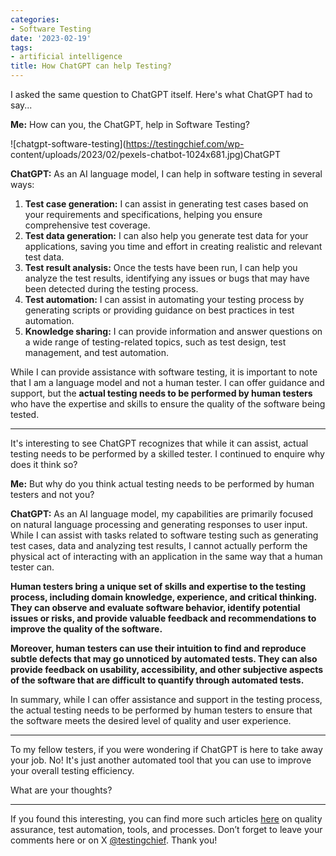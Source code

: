 ```yaml
---
categories:
- Software Testing
date: '2023-02-19'
tags:
- artificial intelligence
title: How ChatGPT can help Testing?
---
```


I asked the same question to ChatGPT itself. Here's what ChatGPT had to say...

**Me:** How can you, the ChatGPT, help in Software Testing?

![chatgpt-software-testing](https://testingchief.com/wp-
content/uploads/2023/02/pexels-chatbot-1024x681.jpg)ChatGPT

**ChatGPT:** As an AI language model, I can help in software testing in
several ways:

  1. **Test case generation:** I can assist in generating test cases based on your requirements and specifications, helping you ensure comprehensive test coverage.
  2. **Test data generation:** I can also help you generate test data for your applications, saving you time and effort in creating realistic and relevant test data.
  3. **Test result analysis:** Once the tests have been run, I can help you analyze the test results, identifying any issues or bugs that may have been detected during the testing process.
  4. **Test automation:** I can assist in automating your testing process by generating scripts or providing guidance on best practices in test automation.
  5. **Knowledge sharing:** I can provide information and answer questions on a wide range of testing-related topics, such as test design, test management, and test automation.

While I can provide assistance with software testing, it is important to note
that I am a language model and not a human tester. I can offer guidance and
support, but the **actual testing needs to be performed by human testers** who
have the expertise and skills to ensure the quality of the software being
tested.

* * *

It's interesting to see ChatGPT recognizes that while it can assist, actual
testing needs to be performed by a skilled tester. I continued to enquire why
does it think so?

**Me:** But why do you think actual testing needs to be performed by human
testers and not you?

**ChatGPT:** As an AI language model, my capabilities are primarily focused on
natural language processing and generating responses to user input. While I
can assist with tasks related to software testing such as generating test
cases, data and analyzing test results, I cannot actually perform the physical
act of interacting with an application in the same way that a human tester
can.

**Human testers bring a unique set of skills and expertise to the testing
process, including domain knowledge, experience, and critical thinking. They
can observe and evaluate software behavior, identify potential issues or
risks, and provide valuable feedback and recommendations to improve the
quality of the software.**

**Moreover, human testers can use their intuition to find and reproduce subtle
defects that may go unnoticed by automated tests. They can also provide
feedback on usability, accessibility, and other subjective aspects of the
software that are difficult to quantify through automated tests.**

In summary, while I can offer assistance and support in the testing process,
the actual testing needs to be performed by human testers to ensure that the
software meets the desired level of quality and user experience.

* * *

To my fellow testers, if you were wondering if ChatGPT is here to take away
your job. No! It's just another automated tool that you can use to improve
your overall testing efficiency.

What are your thoughts?

* * *

If you found this interesting, you can find more such articles
[here](https://skthetester.github.io/) on quality assurance, test automation,
tools, and processes. Don’t forget to leave your comments here or on X
[@testingchief](https://x.com/testingchief). Thank you!